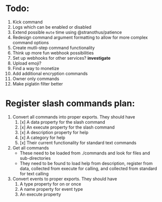 # Todo:

1. Kick command
2. Logs which can be enabled or disabled
3. Extend possible `mute` time using @stranothus/patience
4. Redesign command argument formatting to allow for more complex command options
5. Create mutli-step command functionality
6. Think up more fun webhook possibilities
7. Set up webhooks for other services? __investigate__
8. Upload emoji?
9. Find a way to monetize
10. Add additional encryption commands
11. Owner only commands
12. Make piglatin filter better

# Register slash commands plan:

1. Convert all commands into proper exports. They should have
    1. [x] A data property for the slash command
    2. [x] An execute property for the slash command 
    3. [x] A description property for help
    4. [x] A category for help
    5. [x] Their current functionality for standard text commands
2. Get all commands
    - These need to be loaded from ./commands and look for files and sub-directories
    - They need to be found to load help from description, register from data, collected from execute for calling, and collected from standard for text calling
3. Convert events to proper exports. They should have
    1. A type property for on or once
    2. A name property for event type
    3. An execute property